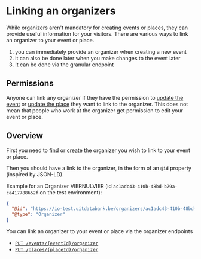 # Linking an organizers

While organizers aren't mandatory for creating events or places, they can provide useful information for your visitors.
There are various ways to link an organizer to your event or place.
1. you can immediately provide an organizer when creating a new event
2. it can also be done later when you make changes to the event later
3. It can be done via the granular endpoint

## Permissions

Anyone can link any organizer if they have the permission to [update the event](../events/update.md) or [update the place](../places/update.md) they want to link to the organizer. This does not mean that people who work at the organizer get permission to edit your event or place.

## Overview

First you need to [find](./finding-and-reusing-organizers.md) or [create](create.md) the organizer you wish to link to your event or place.

Then you should have a link to the organizer, in the form of an `@id` property (inspired by JSON-LD).

Example for an Organizer VIERNULVIER (id `ac1adc43-410b-48bd-b79a-ca417788652f` on the test environment):

```json
{
  "@id": "https://io-test.uitdatabank.be/organizers/ac1adc43-410b-48bd-b79a-ca417788652f",
  "@type": "Organizer"
}
```


You can link an organizer to your event or place via the organizer endpoints
- [`PUT /events/{eventId}/organizer`](/reference/entry.json/paths/~1events~1{eventId}~1organizer~1{organizerId}/put)
- [`PUT /places/{placeId}/organizer`](/reference/entry.json/paths/~1places~1{placeId}~1organizer~1{organizerId}/put)

<!-- 
  @todo
  - Explain who can link which organizers to events/places (= anyone can link any organizer to their own events/places) 
  - Explain that the linked organizer does NOT give permission to people that work at that organisation to make edits to the event
  - Explain how to link
  - Link to guides about finding organizers & creating organizers for info how to get an organizer URI
 -->
